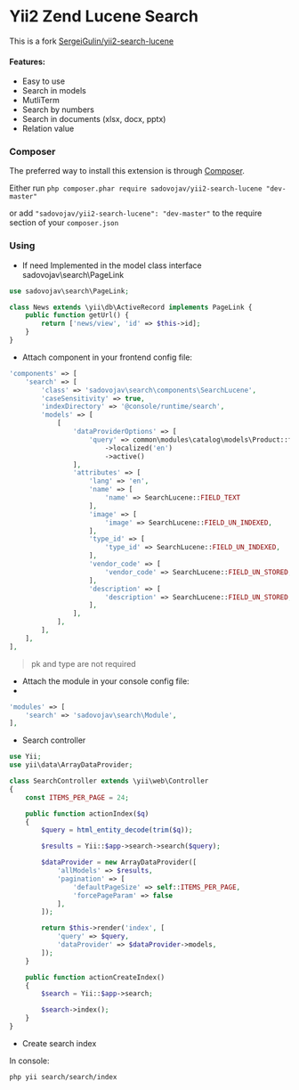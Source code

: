 # Yii2 Zend Lucene Search

This is a fork [SergeiGulin/yii2-search-lucene](https://github.com/SergeiGulin/yii2-search-lucene)

#### Features:
- Easy to use
- Search in models
- MutliTerm
- Search by numbers
- Search in documents (xlsx, docx, pptx)
- Relation value

### Composer

The preferred way to install this extension is through [Composer](http://getcomposer.org/).

Either run ```php composer.phar require sadovojav/yii2-search-lucene "dev-master"```

or add ```"sadovojav/yii2-search-lucene": "dev-master"``` to the require section of your ```composer.json```

### Using

* If need Implemented in the model class interface sadovojav\search\PageLink

```php
use sadovojav\search\PageLink;

class News extends \yii\db\ActiveRecord implements PageLink {
    public function getUrl() {
        return ['news/view', 'id' => $this->id];
    }
}
```

* Attach component in your frontend config file:

```php
'components' => [
    'search' => [
        'class' => 'sadovojav\search\components\SearchLucene',
        'caseSensitivity' => true,
        'indexDirectory' => '@console/runtime/search',
        'models' => [
            [
                'dataProviderOptions' => [
                    'query' => common\modules\catalog\models\Product::find()
                        ->localized('en')
                        ->active()
                ],
                'attributes' => [
                    'lang' => 'en',
                    'name' => [
                        'name' => SearchLucene::FIELD_TEXT
                    ],
                    'image' => [
                        'image' => SearchLucene::FIELD_UN_INDEXED,
                    ],
                    'type_id' => [
                        'type_id' => SearchLucene::FIELD_UN_INDEXED,
                    ],
                    'vendor_code' => [
                        'vendor_code' => SearchLucene::FIELD_UN_STORED,
                    ],
                    'description' => [
                        'description' => SearchLucene::FIELD_UN_STORED,
                    ],
                ],
            ],
        ],
    ],
],
```
> pk and type are not required

* Attach the module in your console config file:
* 
```php
'modules' => [
    'search' => 'sadovojav\search\Module',
],
```

* Search controller

```php
use Yii;
use yii\data\ArrayDataProvider;

class SearchController extends \yii\web\Controller
{
    const ITEMS_PER_PAGE = 24;

    public function actionIndex($q)
    {
        $query = html_entity_decode(trim($q));

        $results = Yii::$app->search->search($query);

        $dataProvider = new ArrayDataProvider([
            'allModels' => $results,
            'pagination' => [
                'defaultPageSize' => self::ITEMS_PER_PAGE,
                'forcePageParam' => false
            ],
        ]);

        return $this->render('index', [
            'query' => $query,
            'dataProvider' => $dataProvider->models,
        ]);
    }

    public function actionCreateIndex()
    {
        $search = Yii::$app->search;

        $search->index();
    }
}
```
* Create search index

In console:

```php yii search/search/index```
